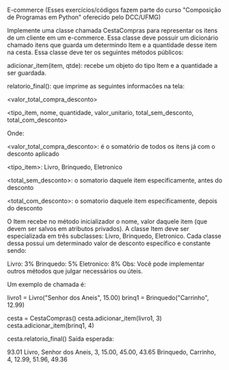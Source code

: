 E-commerce
(Esses exercícios/códigos fazem parte do curso "Composição de Programas em Python" oferecido pelo DCC/UFMG)

Implemente uma classe chamada CestaCompras para representar os itens de um cliente em um e-commerce. Essa classe deve possuir um dicionário chamado itens que guarda um determindo Item e a quantidade desse item na cesta. Essa classe deve ter os seguintes métodos públicos:

adicionar_item(item, qtde): recebe um objeto do tipo Item e a quantidade a ser guardada.

relatorio_final(): que imprime as seguintes informacões na tela:

<valor_total_compra_desconto>

<tipo_item, nome, quantidade, valor_unitario, total_sem_desconto, total_com_desconto>

Onde:

<valor_total_compra_desconto>: é o somatório de todos os itens já com o desconto aplicado

<tipo_item>: Livro, Brinquedo, Eletronico

<total_sem_desconto>: o somatorio daquele item especificamente, antes do desconto

<total_com_desconto>: o somatorio daquele item especificamente, depois do desconto

O Item recebe no método inicializador o nome, valor daquele item (que devem ser salvos em atributos privados). A classe Item deve ser especializada em três subclasses: Livro, Brinquedo, Eletronico. Cada classe dessa possui um determinado valor de desconto específico e constante sendo:

Livro: 3% Brinquedo: 5% Eletronico: 8% Obs: Você pode implementar outros métodos que julgar necessários ou úteis.

Um exemplo de chamada é:

livro1 = Livro("Senhor dos Aneis", 15.00) brinq1 = Brinquedo("Carrinho", 12.99)

cesta = CestaCompras() cesta.adicionar_item(livro1, 3) cesta.adicionar_item(brinq1, 4)

cesta.relatorio_final() Saída esperada:

93.01 Livro, Senhor dos Aneis, 3, 15.00, 45.00, 43.65 Brinquedo, Carrinho, 4, 12.99, 51.96, 49.36
